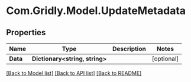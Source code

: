 # Com.Gridly.Model.UpdateMetadata

## Properties

Name | Type | Description | Notes
------------ | ------------- | ------------- | -------------
**Data** | **Dictionary&lt;string, string&gt;** |  | [optional] 

[[Back to Model list]](../README.md#documentation-for-models) [[Back to API list]](../README.md#documentation-for-api-endpoints) [[Back to README]](../README.md)

